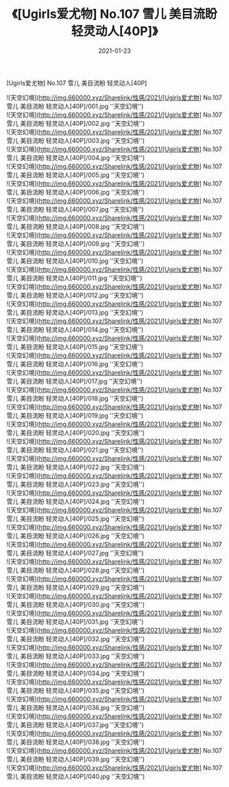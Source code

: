 ﻿---
layout: post
title:  《[Ugirls爱尤物] No.107 雪儿 美目流盼 轻灵动人[40P]》
date:   2021-01-23
img: http://img.660000.xyz/Sharelink/性感/2021/[Ugirls爱尤物] No.107 雪儿 美目流盼 轻灵动人[40P]/000.jpg
categories: [美女, 性感, 泳衣]
---

[Ugirls爱尤物] No.107 雪儿 美目流盼 轻灵动人[40P]



![天空幻境](http://img.660000.xyz/Sharelink/性感/2021/[Ugirls爱尤物] No.107 雪儿 美目流盼 轻灵动人[40P]/001.jpg ''天空幻境'') <br>
![天空幻境](http://img.660000.xyz/Sharelink/性感/2021/[Ugirls爱尤物] No.107 雪儿 美目流盼 轻灵动人[40P]/002.jpg ''天空幻境'') <br>
![天空幻境](http://img.660000.xyz/Sharelink/性感/2021/[Ugirls爱尤物] No.107 雪儿 美目流盼 轻灵动人[40P]/003.jpg ''天空幻境'') <br>
![天空幻境](http://img.660000.xyz/Sharelink/性感/2021/[Ugirls爱尤物] No.107 雪儿 美目流盼 轻灵动人[40P]/004.jpg ''天空幻境'') <br>
![天空幻境](http://img.660000.xyz/Sharelink/性感/2021/[Ugirls爱尤物] No.107 雪儿 美目流盼 轻灵动人[40P]/005.jpg ''天空幻境'') <br>
![天空幻境](http://img.660000.xyz/Sharelink/性感/2021/[Ugirls爱尤物] No.107 雪儿 美目流盼 轻灵动人[40P]/006.jpg ''天空幻境'') <br>
![天空幻境](http://img.660000.xyz/Sharelink/性感/2021/[Ugirls爱尤物] No.107 雪儿 美目流盼 轻灵动人[40P]/007.jpg ''天空幻境'') <br>
![天空幻境](http://img.660000.xyz/Sharelink/性感/2021/[Ugirls爱尤物] No.107 雪儿 美目流盼 轻灵动人[40P]/008.jpg ''天空幻境'') <br>
![天空幻境](http://img.660000.xyz/Sharelink/性感/2021/[Ugirls爱尤物] No.107 雪儿 美目流盼 轻灵动人[40P]/009.jpg ''天空幻境'') <br>
![天空幻境](http://img.660000.xyz/Sharelink/性感/2021/[Ugirls爱尤物] No.107 雪儿 美目流盼 轻灵动人[40P]/010.jpg ''天空幻境'') <br>
![天空幻境](http://img.660000.xyz/Sharelink/性感/2021/[Ugirls爱尤物] No.107 雪儿 美目流盼 轻灵动人[40P]/011.jpg ''天空幻境'') <br>
![天空幻境](http://img.660000.xyz/Sharelink/性感/2021/[Ugirls爱尤物] No.107 雪儿 美目流盼 轻灵动人[40P]/012.jpg ''天空幻境'') <br>
![天空幻境](http://img.660000.xyz/Sharelink/性感/2021/[Ugirls爱尤物] No.107 雪儿 美目流盼 轻灵动人[40P]/013.jpg ''天空幻境'') <br>
![天空幻境](http://img.660000.xyz/Sharelink/性感/2021/[Ugirls爱尤物] No.107 雪儿 美目流盼 轻灵动人[40P]/014.jpg ''天空幻境'') <br>
![天空幻境](http://img.660000.xyz/Sharelink/性感/2021/[Ugirls爱尤物] No.107 雪儿 美目流盼 轻灵动人[40P]/015.jpg ''天空幻境'') <br>
![天空幻境](http://img.660000.xyz/Sharelink/性感/2021/[Ugirls爱尤物] No.107 雪儿 美目流盼 轻灵动人[40P]/016.jpg ''天空幻境'') <br>
![天空幻境](http://img.660000.xyz/Sharelink/性感/2021/[Ugirls爱尤物] No.107 雪儿 美目流盼 轻灵动人[40P]/017.jpg ''天空幻境'') <br>
![天空幻境](http://img.660000.xyz/Sharelink/性感/2021/[Ugirls爱尤物] No.107 雪儿 美目流盼 轻灵动人[40P]/018.jpg ''天空幻境'') <br>
![天空幻境](http://img.660000.xyz/Sharelink/性感/2021/[Ugirls爱尤物] No.107 雪儿 美目流盼 轻灵动人[40P]/019.jpg ''天空幻境'') <br>
![天空幻境](http://img.660000.xyz/Sharelink/性感/2021/[Ugirls爱尤物] No.107 雪儿 美目流盼 轻灵动人[40P]/020.jpg ''天空幻境'') <br>
![天空幻境](http://img.660000.xyz/Sharelink/性感/2021/[Ugirls爱尤物] No.107 雪儿 美目流盼 轻灵动人[40P]/021.jpg ''天空幻境'') <br>
![天空幻境](http://img.660000.xyz/Sharelink/性感/2021/[Ugirls爱尤物] No.107 雪儿 美目流盼 轻灵动人[40P]/022.jpg ''天空幻境'') <br>
![天空幻境](http://img.660000.xyz/Sharelink/性感/2021/[Ugirls爱尤物] No.107 雪儿 美目流盼 轻灵动人[40P]/023.jpg ''天空幻境'') <br>
![天空幻境](http://img.660000.xyz/Sharelink/性感/2021/[Ugirls爱尤物] No.107 雪儿 美目流盼 轻灵动人[40P]/024.jpg ''天空幻境'') <br>
![天空幻境](http://img.660000.xyz/Sharelink/性感/2021/[Ugirls爱尤物] No.107 雪儿 美目流盼 轻灵动人[40P]/025.jpg ''天空幻境'') <br>
![天空幻境](http://img.660000.xyz/Sharelink/性感/2021/[Ugirls爱尤物] No.107 雪儿 美目流盼 轻灵动人[40P]/026.jpg ''天空幻境'') <br>
![天空幻境](http://img.660000.xyz/Sharelink/性感/2021/[Ugirls爱尤物] No.107 雪儿 美目流盼 轻灵动人[40P]/027.jpg ''天空幻境'') <br>
![天空幻境](http://img.660000.xyz/Sharelink/性感/2021/[Ugirls爱尤物] No.107 雪儿 美目流盼 轻灵动人[40P]/028.jpg ''天空幻境'') <br>
![天空幻境](http://img.660000.xyz/Sharelink/性感/2021/[Ugirls爱尤物] No.107 雪儿 美目流盼 轻灵动人[40P]/029.jpg ''天空幻境'') <br>
![天空幻境](http://img.660000.xyz/Sharelink/性感/2021/[Ugirls爱尤物] No.107 雪儿 美目流盼 轻灵动人[40P]/030.jpg ''天空幻境'') <br>
![天空幻境](http://img.660000.xyz/Sharelink/性感/2021/[Ugirls爱尤物] No.107 雪儿 美目流盼 轻灵动人[40P]/031.jpg ''天空幻境'') <br>
![天空幻境](http://img.660000.xyz/Sharelink/性感/2021/[Ugirls爱尤物] No.107 雪儿 美目流盼 轻灵动人[40P]/032.jpg ''天空幻境'') <br>
![天空幻境](http://img.660000.xyz/Sharelink/性感/2021/[Ugirls爱尤物] No.107 雪儿 美目流盼 轻灵动人[40P]/033.jpg ''天空幻境'') <br>
![天空幻境](http://img.660000.xyz/Sharelink/性感/2021/[Ugirls爱尤物] No.107 雪儿 美目流盼 轻灵动人[40P]/034.jpg ''天空幻境'') <br>
![天空幻境](http://img.660000.xyz/Sharelink/性感/2021/[Ugirls爱尤物] No.107 雪儿 美目流盼 轻灵动人[40P]/035.jpg ''天空幻境'') <br>
![天空幻境](http://img.660000.xyz/Sharelink/性感/2021/[Ugirls爱尤物] No.107 雪儿 美目流盼 轻灵动人[40P]/036.jpg ''天空幻境'') <br>
![天空幻境](http://img.660000.xyz/Sharelink/性感/2021/[Ugirls爱尤物] No.107 雪儿 美目流盼 轻灵动人[40P]/037.jpg ''天空幻境'') <br>
![天空幻境](http://img.660000.xyz/Sharelink/性感/2021/[Ugirls爱尤物] No.107 雪儿 美目流盼 轻灵动人[40P]/038.jpg ''天空幻境'') <br>
![天空幻境](http://img.660000.xyz/Sharelink/性感/2021/[Ugirls爱尤物] No.107 雪儿 美目流盼 轻灵动人[40P]/039.jpg ''天空幻境'') <br>
![天空幻境](http://img.660000.xyz/Sharelink/性感/2021/[Ugirls爱尤物] No.107 雪儿 美目流盼 轻灵动人[40P]/040.jpg ''天空幻境'') <br>